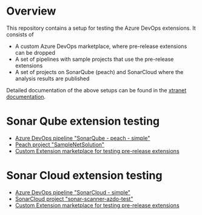 # Overview

This repository contains a setup for testing the Azure DevOps extensions. It consists of
* A custom Azure DevOps marketplace, where pre-release extensions can be dropped
* A set of pipelines with sample projects that use the pre-release extensions
* A set of projects on SonarQube (peach) and SonarCloud where the analysis results are published

Detailed documentation of the above setups can be found in the [xtranet documentation](https://xtranet-sonarsource.atlassian.net/wiki/spaces/SSG/pages/2298478636/Azure+DevOps+extension+for+SonarQube+SonarCloud).

# Sonar Qube extension testing

* [Azure DevOps pipeline "SonarQube - peach - simple"](https://dev.azure.com/sonar-testing/sonar-scanner-vsts-test/_build?definitionId=3)
* [Peach project "SampleNetSolution"](https://peach.aws-prd.sonarsource.com/dashboard?id=SampleNetSolution)
* [Custom Extension marketplace for testing pre-release extensions](https://marketplace.visualstudio.com/manage/publishers/sonar-testing)

# Sonar Cloud extension testing

* [Azure DevOps pipeline "SonarCloud - simple"](https://dev.azure.com/sonar-testing/sonar-scanner-vsts-test/_build?definitionId=4)
* [SonarCloud project "sonar-scanner-azdo-test"](https://sonarcloud.io/project/overview?id=SonarSource_sonar-scanner-azdo-test)
* [Custom Extension marketplace for testing pre-release extensions](https://marketplace.visualstudio.com/manage/publishers/sonar-testing)
